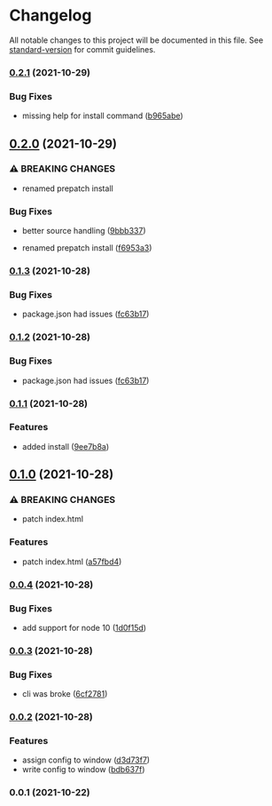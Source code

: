 # Changelog

All notable changes to this project will be documented in this file. See [standard-version](https://github.com/conventional-changelog/standard-version) for commit guidelines.

### [0.2.1](https://github.com/jakobrosenberg/upconfig/compare/v0.2.0...v0.2.1) (2021-10-29)


### Bug Fixes

* missing help for install command ([b965abe](https://github.com/jakobrosenberg/upconfig/commit/b965abee2b93e96214ca49b7b1ecd5ab3ec813fa))

## [0.2.0](https://github.com/jakobrosenberg/upconfig/compare/v0.1.3...v0.2.0) (2021-10-29)


### ⚠ BREAKING CHANGES

* renamed prepatch install

### Bug Fixes

* better source handling ([9bbb337](https://github.com/jakobrosenberg/upconfig/commit/9bbb337f64f558f5af8b62e5fe93fa3fd46be169))


* renamed prepatch install ([f6953a3](https://github.com/jakobrosenberg/upconfig/commit/f6953a3bbddc803cc10920357ffd319fb57f516c))

### [0.1.3](https://github.com/jakobrosenberg/upconfig/compare/v0.1.1...v0.1.3) (2021-10-28)


### Bug Fixes

* package.json had issues ([fc63b17](https://github.com/jakobrosenberg/upconfig/commit/fc63b17d35d38e570cd02cddb52fcb2bfbc4c098))

### [0.1.2](https://github.com/jakobrosenberg/upconfig/compare/v0.1.1...v0.1.2) (2021-10-28)


### Bug Fixes

* package.json had issues ([fc63b17](https://github.com/jakobrosenberg/upconfig/commit/fc63b17d35d38e570cd02cddb52fcb2bfbc4c098))

### [0.1.1](https://github.com/jakobrosenberg/upconfig/compare/v0.1.0...v0.1.1) (2021-10-28)


### Features

* added install ([9ee7b8a](https://github.com/jakobrosenberg/upconfig/commit/9ee7b8aeb597404d2f2f622228283856b26e6123))

## [0.1.0](https://github.com/jakobrosenberg/upconfig/compare/v0.0.4...v0.1.0) (2021-10-28)


### ⚠ BREAKING CHANGES

* patch index.html

### Features

* patch index.html ([a57fbd4](https://github.com/jakobrosenberg/upconfig/commit/a57fbd4c6a3919999476272df4ffc5242db057b5))

### [0.0.4](https://github.com/jakobrosenberg/upconfig/compare/v0.0.3...v0.0.4) (2021-10-28)


### Bug Fixes

* add support for node 10 ([1d0f15d](https://github.com/jakobrosenberg/upconfig/commit/1d0f15d0676fd46a79134448456e6d62896ffbe2))

### [0.0.3](https://github.com/jakobrosenberg/upconfig/compare/v0.0.2...v0.0.3) (2021-10-28)


### Bug Fixes

* cli was broke ([6cf2781](https://github.com/jakobrosenberg/upconfig/commit/6cf27814aa46a8c98f162ba7bb662b656f69d6ae))

### [0.0.2](https://github.com/jakobrosenberg/upconfig/compare/v0.0.1...v0.0.2) (2021-10-28)


### Features

* assign config to window ([d3d73f7](https://github.com/jakobrosenberg/upconfig/commit/d3d73f7c601400f9b9a1dc153403d809dd592edf))
* write config to window ([bdb637f](https://github.com/jakobrosenberg/upconfig/commit/bdb637f9858f392d3e49b311647d4d5bbd26630c))

### 0.0.1 (2021-10-22)
